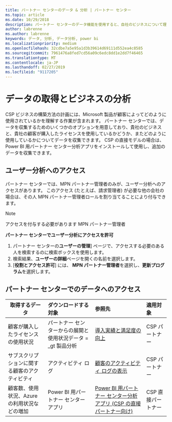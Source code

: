 ```yaml
---
title: パートナー センターのデータ & 分析 | パートナー センター
ms.topic: article
ms.date: 10/29/2018
description: パートナー センターのデータ機能を使用すると、自社のビジネスについて理解を深めることができます
author: labrenne
ms.author: labrenne
keywords: データ, 分析, データ分析, power bi
ms.localizationpriority: medium
ms.openlocfilehash: 32cdbe7a5e95a1d3b39614d69111d552ea4c8585
ms.sourcegitcommit: 7961476a8fed7cd56a09c6edc8dd1e2dd7f46465
ms.translationtype: MT
ms.contentlocale: ja-JP
ms.lasthandoff: 02/27/2019
ms.locfileid: "9117205"
---
```

# <a name="get-data-and-analyze-your-business"></a>データの取得とビジネスの分析 

CSP ビジネスの構築方法の計画には、Microsoft 製品が顧客によってどのように使用されているかを理解する作業が含まれます。 パートナー センターでは、データを収集するためのいくつかのオプションを用意しており、貴社のビジネスと、貴社の顧客が購入したライセンスを使用しているかどうか、またどのように使用しているかについてデータを収集できます。 CSP の直接モデルの場合は、Power BI 用パートナー センター分析アプリをインストールして使用し、追加のデータを収集できます。

## <a name="access-to-user-analytics"></a>ユーザー分析へのアクセス

パートナー センターでは、MPN パートナー管理者のみが、ユーザー分析へのアクセスがあります。 このアクセス (たとえば、請求管理者) が必要な他の会社の場合は、その人 MPN パートナー管理者ロールを割り当てることにより付与できます。

>[!NOTE] 
>アクセスを付与する必要があります MPN パートナー管理者

**パートナー センターでユーザー分析にアクセスを許可** 

1.  パートナー センターの**ユーザーの管理**] ページで、アクセスする必要のある人を検索するのに検索ボックスを使用します。
2.  検索結果、**ユーザーの詳細**ページを開くの名前を選択します。
3.  [**役割とアクセス許可**] には、 **MPN パートナー管理者**を選択し、**更新プログラム**を選択します。

 
## <a name="access-data-in-partner-center"></a>パートナー センターでのデータへのアクセス

|**取得するデータ**   |**ダウンロードする対象**   |**参照先**   | **適用対象**    |
|---------------------|:-----------------------|:---------------|:--------------|
|顧客が購入したライセンスの使用状況   |パートナー センターからの展開と使用状況データ = _gt 製品分析   |[導入実績と満足度の向上](increasing-adoption-and-satisfaction.md)|CSP パートナー|
|サブスクリプションに関する顧客のアクティビティ   |アクティビティ ログ   |[顧客のアクティビティ ログの表示](activity-logs.md)|CSP パートナー   |
|顧客数、使用状況、Azure の利用状況などの増加   |Power BI 用パートナー センター アプリ   |[Power BI 用パートナー センター分析アプリ (CSP の直接パートナー向け)](power-bi-app-for-direct-partners.md)|CSP 直接パートナー|







